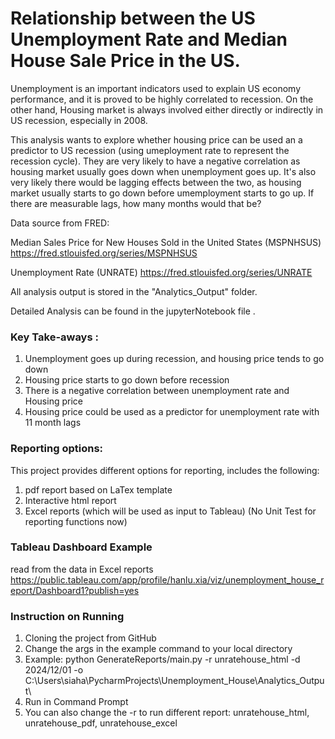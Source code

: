 # Relationship between the US Unemployment Rate and Median House Sale Price in the US.

Unemployment is an important indicators used to explain US economy performance, and it is proved to be highly correlated to recession. On the other hand, Housing market is always involved either directly or indirectly in US recession, especially in 2008.

This analysis wants to explore whether housing price can be used an a predictor to US recession (using umeployment rate to represent the recession cycle). They are very likely to have a negative correlation as housing market usually goes down when unemployment goes up. It's also very likely there would be lagging effects between the two, as housing market usually starts to go down before umemployment starts to go up. If there are measurable lags, how many months would that be?

Data source from FRED:

Median Sales Price for New Houses Sold in the United States (MSPNHSUS)
https://fred.stlouisfed.org/series/MSPNHSUS

Unemployment Rate (UNRATE)
https://fred.stlouisfed.org/series/UNRATE

All analysis output is stored in the "Analytics_Output" folder.

Detailed Analysis can be found in the jupyterNotebook file .
### Key Take-aways :
1. Unemployment goes up during recession, and housing price tends to go down
2. Housing price starts to go down before recession
3. There is a negative correlation between unemployment rate and Housing price
4. Housing price could be used as a predictor for unemployment rate with 11 month lags

### Reporting options:
This project provides different options for reporting, includes the following:
1. pdf report based on LaTex template
2. Interactive html report 
3. Excel reports (which will be used as input to Tableau)
(No Unit Test for reporting functions now)

### Tableau Dashboard Example
read from the data in Excel reports
https://public.tableau.com/app/profile/hanlu.xia/viz/unemployment_house_report/Dashboard1?publish=yes

### Instruction on Running
1. Cloning the project from GitHub
2. Change the args in the example command to your local directory
3. Example: python GenerateReports/main.py -r unratehouse_html -d 2024/12/01 -o C:\Users\siaha\PycharmProjects\Unemployment_House\Analytics_Output\\
4. Run in Command Prompt
5. You can also change the -r to run different report: unratehouse_html, unratehouse_pdf, unratehouse_excel

